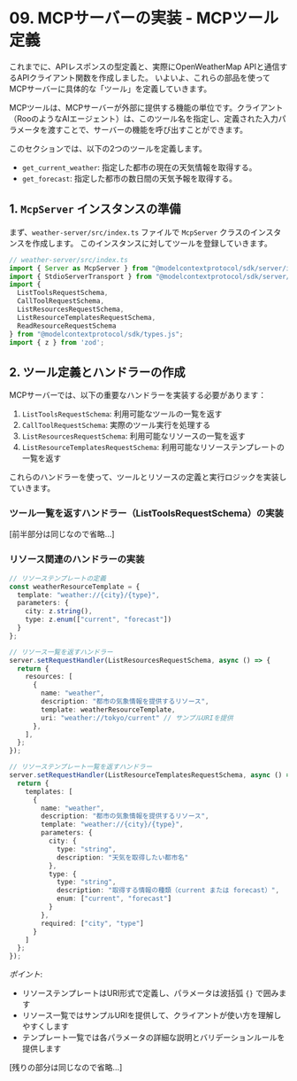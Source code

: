 # 09. MCPサーバーの実装 - MCPツール定義

これまでに、APIレスポンスの型定義と、実際にOpenWeatherMap APIと通信するAPIクライアント関数を作成しました。
いよいよ、これらの部品を使ってMCPサーバーに具体的な「ツール」を定義していきます。

MCPツールは、MCPサーバーが外部に提供する機能の単位です。クライアント（RooのようなAIエージェント）は、このツール名を指定し、定義された入力パラメータを渡すことで、サーバーの機能を呼び出すことができます。

このセクションでは、以下の2つのツールを定義します。

*   `get_current_weather`: 指定した都市の現在の天気情報を取得する。
*   `get_forecast`: 指定した都市の数日間の天気予報を取得する。

## 1. `McpServer` インスタンスの準備

まず、`weather-server/src/index.ts` ファイルで `McpServer` クラスのインスタンスを作成します。
このインスタンスに対してツールを登録していきます。

```typescript
// weather-server/src/index.ts
import { Server as McpServer } from "@modelcontextprotocol/sdk/server/index.js";
import { StdioServerTransport } from "@modelcontextprotocol/sdk/server/stdio.js";
import {
  ListToolsRequestSchema,
  CallToolRequestSchema,
  ListResourcesRequestSchema,
  ListResourceTemplatesRequestSchema,
  ReadResourceRequestSchema
} from "@modelcontextprotocol/sdk/types.js";
import { z } from 'zod';
```

## 2. ツール定義とハンドラーの作成

MCPサーバーでは、以下の重要なハンドラーを実装する必要があります：

1. `ListToolsRequestSchema`: 利用可能なツールの一覧を返す
2. `CallToolRequestSchema`: 実際のツール実行を処理する
3. `ListResourcesRequestSchema`: 利用可能なリソースの一覧を返す
4. `ListResourceTemplatesRequestSchema`: 利用可能なリソーステンプレートの一覧を返す

これらのハンドラーを使って、ツールとリソースの定義と実行ロジックを実装していきます。

### ツール一覧を返すハンドラー（ListToolsRequestSchema）の実装

[前半部分は同じなので省略...]

### リソース関連のハンドラーの実装

```typescript
// リソーステンプレートの定義
const weatherResourceTemplate = {
  template: "weather://{city}/{type}",
  parameters: {
    city: z.string(),
    type: z.enum(["current", "forecast"])
  }
};

// リソース一覧を返すハンドラー
server.setRequestHandler(ListResourcesRequestSchema, async () => {
  return {
    resources: [
      {
        name: "weather",
        description: "都市の気象情報を提供するリソース",
        template: weatherResourceTemplate,
        uri: "weather://tokyo/current" // サンプルURIを提供
      },
    ],
  };
});

// リソーステンプレート一覧を返すハンドラー
server.setRequestHandler(ListResourceTemplatesRequestSchema, async () => {
  return {
    templates: [
      {
        name: "weather",
        description: "都市の気象情報を提供するリソース",
        template: "weather://{city}/{type}",
        parameters: {
          city: {
            type: "string",
            description: "天気を取得したい都市名"
          },
          type: {
            type: "string",
            description: "取得する情報の種類（current または forecast）",
            enum: ["current", "forecast"]
          }
        },
        required: ["city", "type"]
      }
    ]
  };
});
```

*ポイント*:
- リソーステンプレートはURI形式で定義し、パラメータは波括弧 `{}` で囲みます
- リソース一覧ではサンプルURIを提供して、クライアントが使い方を理解しやすくします
- テンプレート一覧では各パラメータの詳細な説明とバリデーションルールを提供します

[残りの部分は同じなので省略...]